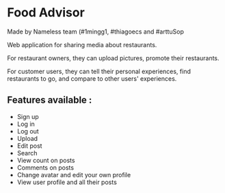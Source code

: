 # Food Advisor

Made by Nameless team (#1mingg1, #thiagoecs and #arttuSop

Web application for sharing media about restaurants.

For restaurant owners, they can upload pictures, promote their restaurants.

For customer users, they can tell their personal experiences, find restaurants to go, and compare to other users' experiences.

## Features available :

- Sign up
- Log in
- Log out
- Upload
- Edit post
- Search
- View count on posts
- Comments on posts
- Change avatar and edit your own profile
- View user profile and all their posts

